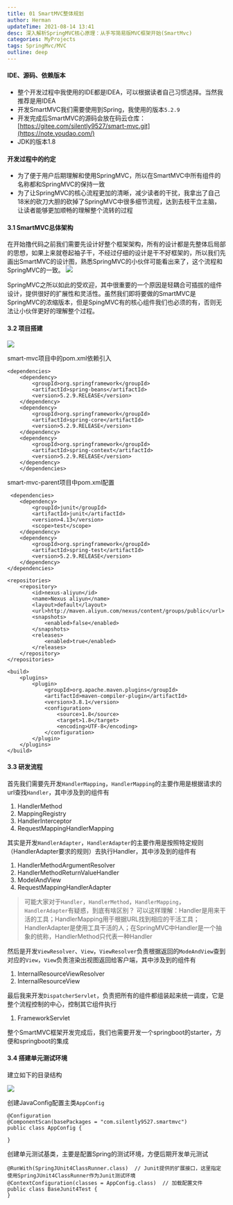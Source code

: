 ```yaml
---
title: 01 SmartMVC整体规划
author: Herman
updateTime: 2021-08-14 13:41
desc: 深入解析SpringMVC核心原理：从手写简易版MVC框架开始(SmartMvc)
categories: MyProjects
tags: SpringMvc/MVC
outline: deep
---
```



#### IDE、源码、依赖版本
- 整个开发过程中我使用的IDE都是IDEA，可以根据读者自己习惯选择。当然我推荐是用IDEA
- 开发SmartMVC我们需要使用到Spring，我使用的版本`5.2.9`
- 开发完成后SmartMVC的源码会放在码云仓库： [https://gitee.com/silently9527/smart-mvc.git](https://note.youdao.com/) 
- JDK的版本1.8

#### 开发过程中的约定
- 为了便于用户后期理解和使用SpringMVC，所以在SmartMVC中所有组件的名称都和SpringMVC的保持一致
- 为了让SpringMVC的核心流程更加的清晰，减少读者的干扰，我拿出了自己18米的砍刀大胆的砍掉了SpringMVC中很多细节流程，达到去枝干立主脑，让读者能够更加顺畅的理解整个流转的过程


#### 3.1 SmartMVC总体架构
在开始撸代码之前我们需要先设计好整个框架架构，所有的设计都是先整体后局部的思想，如果上来就卷起袖子干，不经过仔细的设计是干不好框架的，所以我们先画出SmartMVC的设计图，熟悉SpringMVC的小伙伴可能看出来了，这个流程和SpringMVC的一致。
![](https://raw.githubusercontent.com/silently9527/images/main/2287721208-5fbfce05acfeb_articlex)

SpringMVC之所以如此的受欢迎，其中很重要的一个原因是轻耦合可插拔的组件设计，提供很好的扩展性和灵活性。虽然我们即将要做的SmartMVC是SpringMVC的浓缩版本，但是SpingMVC有的核心组件我们也必须的有，否则无法让小伙伴更好的理解整个过程。


#### 3.2 项目搭建

![](https://raw.githubusercontent.com/silently9527/images/main/896506658-5fc097c6f34e4_articlex)

smart-mvc项目中的pom.xml依赖引入

```
<dependencies>
    <dependency>
        <groupId>org.springframework</groupId>
        <artifactId>spring-beans</artifactId>
        <version>5.2.9.RELEASE</version>
    </dependency>
    <dependency>
        <groupId>org.springframework</groupId>
        <artifactId>spring-core</artifactId>
        <version>5.2.9.RELEASE</version>
    </dependency>
    <dependency>
        <groupId>org.springframework</groupId>
        <artifactId>spring-context</artifactId>
        <version>5.2.9.RELEASE</version>
    </dependency>
    </dependencies>
```

smart-mvc-parent项目中pom.xml配置

```
 <dependencies>
    <dependency>
        <groupId>junit</groupId>
        <artifactId>junit</artifactId>
        <version>4.13</version>
        <scope>test</scope>
    </dependency>
    <dependency>
        <groupId>org.springframework</groupId>
        <artifactId>spring-test</artifactId>
        <version>5.2.9.RELEASE</version>
    </dependency>
</dependencies>

<repositories>
    <repository>
        <id>nexus-aliyun</id>
        <name>Nexus aliyun</name>
        <layout>default</layout>
        <url>http://maven.aliyun.com/nexus/content/groups/public</url>
        <snapshots>
            <enabled>false</enabled>
        </snapshots>
        <releases>
            <enabled>true</enabled>
        </releases>
    </repository>
</repositories>

<build>
    <plugins>
        <plugin>
            <groupId>org.apache.maven.plugins</groupId>
            <artifactId>maven-compiler-plugin</artifactId>
            <version>3.8.1</version>
            <configuration>
                <source>1.8</source>
                <target>1.8</target>
                <encoding>UTF-8</encoding>
            </configuration>
        </plugin>
    </plugins>
</build>
```



#### 3.3 研发流程
首先我们需要先开发`HandlerMapping`，`HandlerMapping`的主要作用是根据请求的url查找`Handler`，其中涉及到的组件有
1. HandlerMethod
2. MappingRegistry
3. HandlerInterceptor
4. RequestMappingHandlerMapping


其实是开发`HandlerAdapter`，`HandlerAdapter`的主要作用是按照特定规则（HandlerAdapter要求的规则）去执行Handler，其中涉及到的组件有
1. HandlerMethodArgumentResolver
2. HandlerMethodReturnValueHandler
3. ModelAndView
3. RequestMappingHandlerAdapter

> 可能大家对于`Handler`，`HandlerMethod`，`HandlerMapping`，`HandlerAdapter`有疑惑，到底有啥区别？
可以这样理解：Handler是用来干活的工具；HandlerMapping用于根据URL找到相应的干活工具；HandlerAdapter是使用工具干活的人；在SpringMVC中Handler是一个抽象的统称，HandlerMethod只代表一种Handler

然后是开发`ViewResolver`、`View`，`ViewResolver`负责根据返回的`ModeAndView`查到对应的`View`，`View`负责渲染出视图返回给客户端，其中涉及到的组件有
1. InternalResourceViewResolver
2. InternalResourceView

最后我来开发`DispatcherServlet`，负责把所有的组件都组装起来统一调度，它是整个流程控制的中心，控制其它组件执行
1. FrameworkServlet


整个SmartMVC框架开发完成后，我们也需要开发一个springboot的starter，方便和springboot的集成

#### 3.4 搭建单元测试环境
建立如下的目录结构

![](https://raw.githubusercontent.com/silently9527/images/main/1057935185-5fc2523435782_articlex)

创建JavaConfig配置主类`AppConfig`

```
@Configuration
@ComponentScan(basePackages = "com.silently9527.smartmvc")
public class AppConfig {

}
```

创建单元测试基类，主要是配置Spring的测试环境，方便后期开发单元测试

```
@RunWith(SpringJUnit4ClassRunner.class)  // Junit提供的扩展接口，这里指定使用SpringJUnit4ClassRunner作为Junit测试环境
@ContextConfiguration(classes = AppConfig.class)  // 加载配置文件
public class BaseJunit4Test {
}
```

